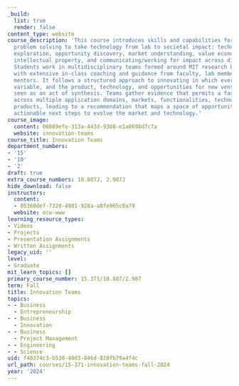 ```yaml
---
_build:
  list: true
  render: false
content_type: website
course_description: 'This course introduces skills and capabilities for real-world
  problem solving to take technology from lab to societal impact: technical and functional
  exploration, opportunity discovery, market understanding, value economics, scale-up,
  intellectual property, and communicating/working for impact across disciplines.
  Students work in multidisciplinary teams formed around MIT research breakthroughs,
  with extensive in-class coaching and guidance from faculty, lab members, and select
  mentors. It follows a structured approach to innovating in which everything is a
  variable, and the product, technology, and opportunities for new ventures can be
  seen as an act of synthesis. Teams gather evidence that permits a fact-based iteration
  across multiple application domains, markets, functionalities, technologies, and
  products, leading to a recommendation that maps a space of opportunity and includes
  actionable next steps to evolve the market and technology.'
course_image:
  content: 06889efe-313a-443d-9308-e1a0698d7c7a
  website: innovation-teams
course_title: Innovation Teams
department_numbers:
- '15'
- '10'
- '2'
draft: true
extra_course_numbers: 10.807J, 2.907J
hide_download: false
instructors:
  content:
  - 05368de7-7328-4981-928a-a8fe965c0a79
  website: ocw-www
learning_resource_types:
- Videos
- Projects
- Presentation Assignments
- Written Assignments
legacy_uid: ''
level:
- Graduate
mit_learn_topics: []
primary_course_number: 15.371/10.807/2.907
term: Fall
title: Innovation Teams
topics:
- - Business
  - Entrepreneurship
- - Business
  - Innovation
- - Business
  - Project Management
- - Engineering
- - Science
uid: f40374c3-b530-40d3-846d-838fb79a4f4c
url_path: courses/15-371-innovation-teams-fall-2024
year: '2024'
---
```

